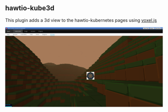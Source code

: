 ## hawtio-kube3d

This plugin adds a 3d view to the hawtio-kubernetes pages using <a href="http://voxeljs.com/">voxel.js</a>

<a href="http://youtu.be/FLsM5uN_0C8">
  <img src="docs/hawtio-kube3d.png"/>
</a>

